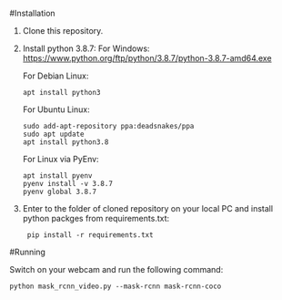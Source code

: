 #Installation

1. Clone this repository.

2. Install python 3.8.7:
For Windows:
   https://www.python.org/ftp/python/3.8.7/python-3.8.7-amd64.exe
   
   For Debian Linux:
   
       apt install python3
   
   For Ubuntu Linux:
   
       sudo add-apt-repository ppa:deadsnakes/ppa
       sudo apt update
       apt install python3.8
   
   For Linux via PyEnv:
   
       apt install pyenv
       pyenv install -v 3.8.7
       pyenv global 3.8.7

3. Enter to the folder of cloned repository on your local PC and install python packges from requirements.txt:
   
        pip install -r requirements.txt

#Running

Switch on your webcam and run the following command:

    python mask_rcnn_video.py --mask-rcnn mask-rcnn-coco